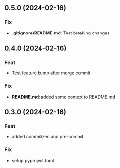 ## 0.5.0 (2024-02-16)

### Fix

- **.gitignore/README.md**: Test breaking changes

## 0.4.0 (2024-02-16)

### Feat

- Test feature bump after merge commit

### Fix

- **README.md**: added some context to README.md

## 0.3.0 (2024-02-16)

### Feat

- added commitizen and pre-commit

### Fix

- setup pyproject.toml
